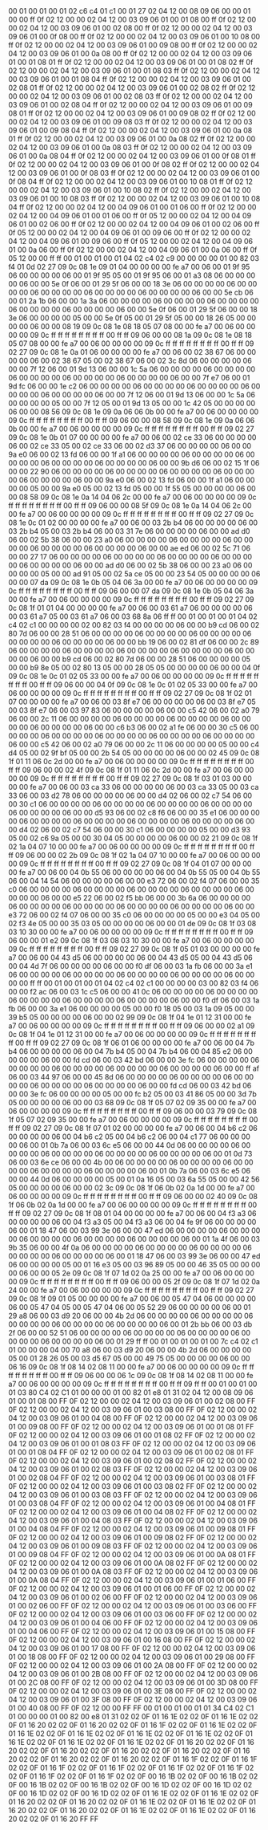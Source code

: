 <METERDATA>
<OBISCODES>
00 01 00 01 00 01 02 c6 c4 01 c1 00 01 27 02 04 12 00 08 09 06 00 00 01 00 00 ff 0f 02 12 00 00 02 04 12 00 03 09 06 01 00 01 08 00 ff 0f 02 12 00 00 02 04 12 00 03 09 06 01 00 02 08 00 ff 0f 02 12 00 00 02 04 12 00 03 09 06 01 00 0f 08 00 ff 0f 02 12 00 00 02 04 12 00 03 09 06 01 00 10 08 00 ff 0f 02 12 00 00 02 04 12 00 03 09 06 01 00 09 08 00 ff 0f 02 12 00 00 02 04 12 00 03 09 06 01 00 0a 08 00 ff 0f 02 12 00 00 02 04 12 00 03 09 06 01 00 01 08 01 ff 0f 02 12 00 00 02 04 12 00 03 09 06 01 00 01 08 02 ff 0f 02 12 00 00 02 04 12 00 03 09 06 01 00 01 08 03 ff 0f 02 12 00 00 02 04 12 00 03 09 06 01 00 01 08 04 ff 0f 02 12 00 00 02 04 12 00 03 09 06 01 00 02 08 01 ff 0f 02 12 00 00 02 04 12 00 03 09 06 01 00 02 08 02 ff 0f 02 12 00 00 02 04 12 00 03 09 06 01 00 02 08 03 ff 0f 02 12 00 00 02 04 12 00 03 09 06 01 00 02 08 04 ff 0f 02 12 00 00 02 04 12 00 03 09 06 01 00 09 08 01 ff 0f 02 12 00 00 02 04 12 00 03 09 06 01 00 09 08 02 ff 0f 02 12 00 00 02 04 12 00 03 09 06 01 00 09 08 03 ff 0f 02 12 00 00 02 04 12 00 03 09 06 01 00 09 08 04 ff 0f 02 12 00 00 02 04 12 00 03 09 06 01 00 0a 08 01 ff 0f 02 12 00 00 02 04 12 00 03 09 06 01 00 0a 08 02 ff 0f 02 12 00 00 02 04 12 00 03 09 06 01 00 0a 08 03 ff 0f 02 12 00 00 02 04 12 00 03 09 06 01 00 0a 08 04 ff 0f 02 12 00 00 02 04 12 00 03 09 06 01 00 0f 08 01 ff 0f 02 12 00 00 02 04 12 00 03 09 06 01 00 0f 08 02 ff 0f 02 12 00 00 02 04 12 00 03 09 06 01 00 0f 08 03 ff 0f 02 12 00 00 02 04 12 00 03 09 06 01 00 0f 08 04 ff 0f 02 12 00 00 02 04 12 00 03 09 06 01 00 10 08 01 ff 0f 02 12 00 00 02 04 12 00 03 09 06 01 00 10 08 02 ff 0f 02 12 00 00 02 04 12 00 03 09 06 01 00 10 08 03 ff 0f 02 12 00 00 02 04 12 00 03 09 06 01 00 10 08 04 ff 0f 02 12 00 00 02 04 12 00 04 09 06 01 00 01 06 00 ff 0f 02 12 00 00 02 04 12 00 04 09 06 01 00 01 06 00 ff 0f 05 12 00 00 02 04 12 00 04 09 06 01 00 02 06 00 ff 0f 02 12 00 00 02 04 12 00 04 09 06 01 00 02 06 00 ff 0f 05 12 00 00 02 04 12 00 04 09 06 01 00 09 06 00 ff 0f 02 12 00 00 02 04 12 00 04 09 06 01 00 09 06 00 ff 0f 05 12 00 00 02 04 12 00 04 09 06 01 00 0a 06 00 ff 0f 02 12 00 00 02 04 12 00 04 09 06 01 00 0a 06 00 ff 0f 05 12 00 00 ff ff 
</OBISCODES>
<OBISDATA>
00 01 00 01 00 01 04 02 c4 02 c9 00 00 00 00 01 00 82 03 f4 01 0d 02 27 09 0c 08 1e 09 01 04 00 00 00 00 fe a7 00 06 00 01 9f 95 06 00 00 00 00 06 00 01 9f 95 05 00 01 9f 95 06 00 01 a3 08 06 00 00 00 00 06 00 00 5e 0f 06 00 01 29 5f 06 00 00 18 3e 06 00 00 00 00 06 00 00 00 00 06 00 00 00 00 06 00 00 00 00 06 00 00 00 00 06 00 00 5e cb 06 00 01 2a 1b 06 00 00 1a 3a 06 00 00 00 00 06 00 00 00 00 06 00 00 00 00 06 00 00 00 00 06 00 00 00 00 06 00 00 5e 0f 06 00 01 29 5f 06 00 00 18 3e 06 00 00 00 00 05 00 00 5e 0f 05 00 01 29 5f 05 00 00 18 26 05 00 00 00 00 06 00 00 08 19 09 0c 08 1e 08 18 05 07 08 00 00 fe a7 00 06 00 00 00 00 09 0c ff ff ff ff ff ff ff ff 00 ff ff 09 06 00 00 08 1a 09 0c 08 1e 08 18 05 07 08 00 00 fe a7 00 06 00 00 00 00 09 0c ff ff ff ff ff ff ff ff 00 ff ff 09 02 27 09 0c 08 1e 0a 01 06 00 00 00 00 fe a7 00 06 00 02 38 67 06 00 00 00 00 06 00 02 38 67 05 00 02 38 67 06 00 02 3c 8d 06 00 00 00 00 06 00 00 7f 12 06 00 01 9d 13 06 00 00 1c 5a 06 00 00 00 00 06 00 00 00 00 06 00 00 00 00 06 00 00 00 00 06 00 00 00 00 06 00 00 7f e7 06 00 01 9d fc 06 00 00 1e c2 06 00 00 00 00 06 00 00 00 00 06 00 00 00 00 06 00 00 00 00 06 00 00 00 00 06 00 00 7f 12 06 00 01 9d 13 06 00 00 1c 5a 06 00 00 00 00 05 00 00 7f 12 05 00 01 9d 13 05 00 00 1c 42 05 00 00 00 00 06 00 00 08 56 09 0c 08 1e 09 0a 06 06 0b 00 00 fe a7 00 06 00 00 00 00 09 0c ff ff ff ff ff ff ff ff 00 ff ff 09 06 00 00 08 58 09 0c 08 1e 09 0a 06 06 0b 00 00 fe a7 00 06 00 00 00 00 09 0c ff ff ff ff ff ff ff ff 00 ff ff 09 02 27 09 0c 08 1e 0b 01 07 00 00 00 00 fe a7 00 06 00 02 ce 33 06 00 00 00 00 06 00 02 ce 33 05 00 02 ce 33 06 00 02 d3 37 06 00 00 00 00 06 00 00 9a e0 06 00 02 13 fd 06 00 00 1f a1 06 00 00 00 00 06 00 00 00 00 06 00 00 00 00 06 00 00 00 00 06 00 00 00 00 06 00 00 9b d6 06 00 02 15 1f 06 00 00 22 90 06 00 00 00 00 06 00 00 00 00 06 00 00 00 00 06 00 00 00 00 06 00 00 00 00 06 00 00 9a e0 06 00 02 13 fd 06 00 00 1f a1 06 00 00 00 00 05 00 00 9a e0 05 00 02 13 fd 05 00 00 1f 55 05 00 00 00 00 06 00 00 08 58 09 0c 08 1e 0a 14 04 06 2c 00 00 fe a7 00 06 00 00 00 00 09 0c ff ff ff ff ff ff ff ff 00 ff ff 09 06 00 00 08 5f 09 0c 08 1e 0a 14 04 06 2c 00 00 fe a7 00 06 00 00 00 00 09 0c ff ff ff ff ff ff ff ff 00 ff ff 09 02 27 09 0c 08 1e 0c 01 02 00 00 00 00 fe a7 00 06 00 03 2b b4 06 00 00 00 00 06 00 03 2b b4 05 00 03 2b b4 06 00 03 31 7e 06 00 00 00 00 06 00 00 ad d0 06 00 02 5b 38 06 00 00 23 a0 06 00 00 00 00 06 00 00 00 00 06 00 00 00 00 06 00 00 00 00 06 00 00 00 00 06 00 00 ae ed 06 00 02 5c 71 06 00 00 27 17 06 00 00 00 00 06 00 00 00 00 06 00 00 00 00 06 00 00 00 00 06 00 00 00 00 06 00 00 ad d0 06 00 02 5b 38 06 00 00 23 a0 06 00 00 00 00 05 00 00 ad 91 05 00 02 5a ce 05 00 00 23 54 05 00 00 00 00 06 00 00 07 da 09 0c 08 1e 0b 05 04 06 3a 00 00 fe a7 00 06 00 00 00 00 09 0c ff ff ff ff ff ff ff ff 00 ff ff 09 06 00 00 07 da 09 0c 08 1e 0b 05 04 06 3a 00 00 fe a7 00 06 00 00 00 00 09 0c ff ff ff ff ff ff ff ff 00 ff ff 09 02 27 09 0c 08 1f 01 01 04 00 00 00 00 fe a7 00 06 00 03 61 a7 06 00 00 00 00 06 00 03 61 a7 05 00 03 61 a7 06 00 03 68 8a 06 ff ff 
00 01 00 01 00 01 04 02 c4 02 c1 00 00 00 00 02 00 82 03 f4 00 00 00 00 06 00 00 b9 cd 06 00 02 80 7d 06 00 00 28 51 06 00 00 00 00 06 00 00 00 00 06 00 00 00 00 06 00 00 00 00 06 00 00 00 00 06 00 00 bb 19 06 00 02 81 df 06 00 00 2c 89 06 00 00 00 00 06 00 00 00 00 06 00 00 00 00 06 00 00 00 00 06 00 00 00 00 06 00 00 b9 cd 06 00 02 80 7d 06 00 00 28 51 06 00 00 00 00 05 00 00 b9 8e 05 00 02 80 13 05 00 00 28 05 05 00 00 00 00 06 00 00 04 0f 09 0c 08 1e 0c 01 02 05 33 00 00 fe a7 00 06 00 00 00 00 09 0c ff ff ff ff ff ff ff ff 00 ff ff 09 06 00 00 04 0f 09 0c 08 1e 0c 01 02 05 33 00 00 fe a7 00 06 00 00 00 00 09 0c ff ff ff ff ff ff ff ff 00 ff ff 09 02 27 09 0c 08 1f 02 01 07 00 00 00 00 fe a7 00 06 00 03 8f e7 06 00 00 00 00 06 00 03 8f e7 05 00 03 8f e7 06 00 03 97 83 06 00 00 00 00 06 00 00 c5 42 06 00 02 a0 79 06 00 00 2c 11 06 00 00 00 00 06 00 00 00 00 06 00 00 00 00 06 00 00 00 00 06 00 00 00 00 06 00 00 c6 b3 06 00 02 a1 fe 06 00 00 30 c5 06 00 00 00 00 06 00 00 00 00 06 00 00 00 00 06 00 00 00 00 06 00 00 00 00 06 00 00 c5 42 06 00 02 a0 79 06 00 00 2c 11 06 00 00 00 00 05 00 00 c4 d4 05 00 02 9f bf 05 00 00 2b 54 05 00 00 00 00 06 00 00 02 45 09 0c 08 1f 01 11 06 0c 2d 00 00 fe a7 00 06 00 00 00 00 09 0c ff ff ff ff ff ff ff ff 00 ff ff 09 06 00 00 02 4f 09 0c 08 1f 01 11 06 0c 2d 00 00 fe a7 00 06 00 00 00 00 09 0c ff ff ff ff ff ff ff ff 00 ff ff 09 02 27 09 0c 08 1f 03 01 03 00 00 00 00 fe a7 00 06 00 03 ca 33 06 00 00 00 00 06 00 03 ca 33 05 00 03 ca 33 06 00 03 d2 78 06 00 00 00 00 06 00 00 d4 02 06 00 02 c7 54 06 00 00 30 c1 06 00 00 00 00 06 00 00 00 00 06 00 00 00 00 06 00 00 00 00 06 00 00 00 00 06 00 00 d5 93 06 00 02 c8 f6 06 00 00 35 e1 06 00 00 00 00 06 00 00 00 00 06 00 00 00 00 06 00 00 00 00 06 00 00 00 00 06 00 00 d4 02 06 00 02 c7 54 06 00 00 30 c1 06 00 00 00 00 05 00 00 d3 93 05 00 02 c6 9a 05 00 00 30 04 05 00 00 00 00 06 00 00 02 21 09 0c 08 1f 02 1a 04 07 10 00 00 fe a7 00 06 00 00 00 00 09 0c ff ff ff ff ff ff ff ff 00 ff ff 09 06 00 00 02 2b 09 0c 08 1f 02 1a 04 07 10 00 00 fe a7 00 06 00 00 00 00 09 0c ff ff ff ff ff ff ff ff 00 ff ff 09 02 27 09 0c 08 1f 04 01 07 00 00 00 00 fe a7 00 06 00 04 0b 55 06 00 00 00 00 06 00 04 0b 55 05 00 04 0b 55 06 00 04 14 54 06 00 00 00 00 06 00 00 e3 72 06 00 02 f4 07 06 00 00 35 c0 06 00 00 00 00 06 00 00 00 00 06 00 00 00 00 06 00 00 00 00 06 00 00 00 00 06 00 00 e5 22 06 00 02 f5 bb 06 00 00 3b 6a 06 00 00 00 00 06 00 00 00 00 06 00 00 00 00 06 00 00 00 00 06 00 00 00 00 06 00 00 e3 72 06 00 02 f4 07 06 00 00 35 c0 06 00 00 00 00 05 00 00 e3 04 05 00 02 f3 4e 05 00 00 35 03 05 00 00 00 00 06 00 00 01 de 09 0c 08 1f 03 08 03 10 30 00 00 fe a7 00 06 00 00 00 00 09 0c ff ff ff ff ff ff ff ff 00 ff ff 09 06 00 00 01 e2 09 0c 08 1f 03 08 03 10 30 00 00 fe a7 00 06 00 00 00 00 09 0c ff ff ff ff ff ff ff ff 00 ff ff 09 02 27 09 0c 08 1f 05 01 03 00 00 00 00 fe a7 00 06 00 04 43 d5 06 00 00 00 00 06 00 04 43 d5 05 00 04 43 d5 06 00 04 4d 7f 06 00 00 00 00 06 00 00 f0 df 06 00 03 1a fb 06 00 00 3a e1 06 00 00 00 00 06 00 00 00 00 06 00 00 00 00 06 00 00 00 00 06 00 00 00 00 ff ff 
00 01 00 01 00 01 04 02 c4 02 c1 00 00 00 00 03 00 82 03 f4 06 00 00 f2 ac 06 00 03 1c c5 06 00 00 41 0c 06 00 00 00 00 06 00 00 00 00 06 00 00 00 00 06 00 00 00 00 06 00 00 00 00 06 00 00 f0 df 06 00 03 1a fb 06 00 00 3a e1 06 00 00 00 00 05 00 00 f0 18 05 00 03 1a 09 05 00 00 39 b5 05 00 00 00 00 06 00 00 02 99 09 0c 08 1f 04 1e 01 12 31 00 00 fe a7 00 06 00 00 00 00 09 0c ff ff ff ff ff ff ff ff 00 ff ff 09 06 00 00 02 a1 09 0c 08 1f 04 1e 01 12 31 00 00 fe a7 00 06 00 00 00 00 09 0c ff ff ff ff ff ff ff ff 00 ff ff 09 02 27 09 0c 08 1f 06 01 06 00 00 00 00 fe a7 00 06 00 04 7b b4 06 00 00 00 00 06 00 04 7b b4 05 00 04 7b b4 06 00 04 85 e2 06 00 00 00 00 06 00 00 fd cd 06 00 03 42 bd 06 00 00 3e fc 06 00 00 00 00 06 00 00 00 00 06 00 00 00 00 06 00 00 00 00 06 00 00 00 00 06 00 00 ff af 06 00 03 44 97 06 00 00 45 8d 06 00 00 00 00 06 00 00 00 00 06 00 00 00 00 06 00 00 00 00 06 00 00 00 00 06 00 00 fd cd 06 00 03 42 bd 06 00 00 3e fc 06 00 00 00 00 05 00 00 fc b2 05 00 03 41 86 05 00 00 3d 7b 05 00 00 00 00 06 00 00 03 68 09 0c 08 1f 05 07 02 09 35 00 00 fe a7 00 06 00 00 00 00 09 0c ff ff ff ff ff ff ff ff 00 ff ff 09 06 00 00 03 79 09 0c 08 1f 05 07 02 09 35 00 00 fe a7 00 06 00 00 00 00 09 0c ff ff ff ff ff ff ff ff 00 ff ff 09 02 27 09 0c 08 1f 07 01 02 00 00 00 00 fe a7 00 06 00 04 b6 c2 06 00 00 00 00 06 00 04 b6 c2 05 00 04 b6 c2 06 00 04 c1 77 06 00 00 00 00 06 00 01 0b 7a 06 00 03 6c e5 06 00 00 44 0d 06 00 00 00 00 06 00 00 00 00 06 00 00 00 00 06 00 00 00 00 06 00 00 00 00 06 00 01 0d 73 06 00 03 6e ce 06 00 00 4b 00 06 00 00 00 00 06 00 00 00 00 06 00 00 00 00 06 00 00 00 00 06 00 00 00 00 06 00 01 0b 7a 06 00 03 6c e5 06 00 00 44 0d 06 00 00 00 00 05 00 01 0a 16 05 00 03 6a 55 05 00 00 42 56 05 00 00 00 00 06 00 00 02 3c 09 0c 08 1f 06 0b 02 0a 1d 00 00 fe a7 00 06 00 00 00 00 09 0c ff ff ff ff ff ff ff ff 00 ff ff 09 06 00 00 02 40 09 0c 08 1f 06 0b 02 0a 1d 00 00 fe a7 00 06 00 00 00 00 09 0c ff ff ff ff ff ff ff ff 00 ff ff 09 02 27 09 0c 08 1f 08 01 04 00 00 00 00 fe a7 00 06 00 04 f3 a3 06 00 00 00 00 06 00 04 f3 a3 05 00 04 f3 a3 06 00 04 fe 9f 06 00 00 00 00 06 00 01 18 47 06 00 03 99 3e 06 00 00 47 ed 06 00 00 00 00 06 00 00 00 00 06 00 00 00 00 06 00 00 00 00 06 00 00 00 00 06 00 01 1a 4f 06 00 03 9b 35 06 00 00 4f 0a 06 00 00 00 00 06 00 00 00 00 06 00 00 00 00 06 00 00 00 00 06 00 00 00 00 06 00 01 18 47 06 00 03 99 3e 06 00 00 47 ed 06 00 00 00 00 05 00 01 16 e3 05 00 03 96 89 05 00 00 46 35 05 00 00 00 00 06 00 00 05 2e 09 0c 08 1f 07 1d 02 0a 25 00 00 fe a7 00 06 00 00 00 00 09 0c ff ff ff ff ff ff ff ff 00 ff ff 09 06 00 00 05 2f 09 0c 08 1f 07 1d 02 0a 24 00 00 fe a7 00 06 00 00 00 00 09 0c ff ff ff ff ff ff ff ff 00 ff ff 09 02 27 09 0c 08 1f 09 01 05 00 00 00 00 fe a7 00 06 00 05 47 04 06 00 00 00 00 06 00 05 47 04 05 00 05 47 04 06 00 05 52 29 06 00 00 00 00 06 00 01 29 a8 06 00 03 d9 20 06 00 00 4b 2d 06 00 00 00 00 06 00 00 00 00 06 00 00 00 00 06 00 00 00 00 06 00 00 00 00 06 00 01 2b bb 06 00 03 db 2f 06 00 00 52 51 06 00 00 00 00 06 00 00 00 00 06 00 00 00 00 06 00 00 00 00 06 00 00 00 00 06 00 01 29 ff ff 
00 01 00 01 00 01 00 7c c4 02 c1 01 00 00 00 04 00 70 a8 06 00 03 d9 20 06 00 00 4b 2d 06 00 00 00 00 05 00 01 28 26 05 00 03 d5 67 05 00 00 49 75 05 00 00 00 00 06 00 00 06 16 09 0c 08 1f 08 14 02 08 11 00 00 fe a7 00 06 00 00 00 00 09 0c ff ff ff ff ff ff ff ff 00 ff ff 09 06 00 00 06 1c 09 0c 08 1f 08 14 02 08 11 00 00 fe a7 00 06 00 00 00 00 09 0c ff ff ff ff ff ff ff ff 00 ff ff 09 ff ff 
</OBISDATA>
<SCALAROBISCODES>
00 01 00 01 00 01 03 80 C4 02 C1 01 00 00 00 01 00 82 01 e8 01 31 02 04 12 00 08 09 06 01 00 01 08 00 FF 0F 02 12 00 00 02 04 12 00 03 09 06 01 00 02 08 00 FF 0F 02 12 00 00 02 04 12 00 03 09 06 01 00 03 08 00 FF 0F 02 12 00 00 02 04 12 00 03 09 06 01 00 04 08 00 FF 0F 02 12 00 00 02 04 12 00 03 09 06 01 00 09 08 00 FF 0F 02 12 00 00 02 04 12 00 03 09 06 01 00 01 08 01 FF 0F 02 12 00 00 02 04 12 00 03 09 06 01 00 01 08 02 FF 0F 02 12 00 00 02 04 12 00 03 09 06 01 00 01 08 03 FF 0F 02 12 00 00 02 04 12 00 03 09 06 01 00 01 08 04 FF 0F 02 12 00 00 02 04 12 00 03 09 06 01 00 02 08 01 FF 0F 02 12 00 00 02 04 12 00 03 09 06 01 00 02 08 02 FF 0F 02 12 00 00 02 04 12 00 03 09 06 01 00 02 08 03 FF 0F 02 12 00 00 02 04 12 00 03 09 06 01 00 02 08 04 FF 0F 02 12 00 00 02 04 12 00 03 09 06 01 00 03 08 01 FF 0F 02 12 00 00 02 04 12 00 03 09 06 01 00 03 08 02 FF 0F 02 12 00 00 02 04 12 00 03 09 06 01 00 03 08 03 FF 0F 02 12 00 00 02 04 12 00 03 09 06 01 00 03 08 04 FF 0F 02 12 00 00 02 04 12 00 03 09 06 01 00 04 08 01 FF 0F 02 12 00 00 02 04 12 00 03 09 06 01 00 04 08 02 FF 0F 02 12 00 00 02 04 12 00 03 09 06 01 00 04 08 03 FF 0F 02 12 00 00 02 04 12 00 03 09 06 01 00 04 08 04 FF 0F 02 12 00 00 02 04 12 00 03 09 06 01 00 09 08 01 FF 0F 02 12 00 00 02 04 12 00 03 09 06 01 00 09 08 02 FF 0F 02 12 00 00 02 04 12 00 03 09 06 01 00 09 08 03 FF 0F 02 12 00 00 02 04 12 00 03 09 06 01 00 09 08 04 FF 0F 02 12 00 00 02 04 12 00 03 09 06 01 00 0A 08 01 FF 0F 02 12 00 00 02 04 12 00 03 09 06 01 00 0A 08 02 FF 0F 02 12 00 00 02 04 12 00 03 09 06 01 00 0A 08 03 FF 0F 02 12 00 00 02 04 12 00 03 09 06 01 00 0A 08 04 FF 0F 02 12 00 00 02 04 12 00 03 09 06 01 00 01 06 00 FF 0F 02 12 00 00 02 04 12 00 03 09 06 01 00 01 06 00 FF 0F 02 12 00 00 02 04 12 00 03 09 06 01 00 02 06 00 FF 0F 02 12 00 00 02 04 12 00 03 09 06 01 00 02 06 00 FF 0F 02 12 00 00 02 04 12 00 03 09 06 01 00 03 06 00 FF 0F 02 12 00 00 02 04 12 00 03 09 06 01 00 03 06 00 FF 0F 02 12 00 00 02 04 12 00 03 09 06 01 00 04 06 00 FF 0F 02 12 00 00 02 04 12 00 03 09 06 01 00 04 06 00 FF 0F 02 12 00 00 02 04 12 00 03 09 06 01 00 15 08 00 FF 0F 02 12 00 00 02 04 12 00 03 09 06 01 00 16 08 00 FF 0F 02 12 00 00 02 04 12 00 03 09 06 01 00 17 08 00 FF 0F 02 12 00 00 02 04 12 00 03 09 06 01 00 18 08 00 FF 0F 02 12 00 00 02 04 12 00 03 09 06 01 00 29 08 00 FF 0F 02 12 00 00 02 04 12 00 03 09 06 01 00 2A 08 00 FF 0F 02 12 00 00 02 04 12 00 03 09 06 01 00 2B 08 00 FF 0F 02 12 00 00 02 04 12 00 03 09 06 01 00 2C 08 00 FF 0F 02 12 00 00 02 04 12 00 03 09 06 01 00 3D 08 00 FF 0F 02 12 00 00 02 04 12 00 03 09 06 01 00 3E 08 00 FF 0F 02 12 00 00 02 04 12 00 03 09 06 01 00 3F 08 00 FF 0F 02 12 00 00 02 04 12 00 03 09 06 01 00 40 08 00 FF 0F 02 12 00 00 FF FF
</SCALAROBISCODES>
<SCALAROBISDATA>
00 01 00 01 00 01 01 34 C4 02 C1 01 00 00 00 01 00 82 00 e8 01 31 02 02 0F 01 16 1E 02 02 0F 01 16 1E 02 02 0F 01 16 20 02 02 0F 01 16 20 02 02 0F 01 16 1F 02 02 0F 01 16 1E 02 02 0F 01 16 1E 02 02 0F 01 16 1E 02 02 0F 01 16 1E 02 02 0F 01 16 1E 02 02 0F 01 16 1E 02 02 0F 01 16 1E 02 02 0F 01 16 1E 02 02 0F 01 16 20 02 02 0F 01 16 20 02 02 0F 01 16 20 02 02 0F 01 16 20 02 02 0F 01 16 20 02 02 0F 01 16 20 02 02 0F 01 16 20 02 02 0F 01 16 20 02 02 0F 01 16 1F 02 02 0F 01 16 1F 02 02 0F 01 16 1F 02 02 0F 01 16 1F 02 02 0F 01 16 1F 02 02 0F 01 16 1F 02 02 0F 01 16 1F 02 02 0F 01 16 1F 02 02 0F 00 16 1B 02 02 0F 00 16 1B 02 02 0F 00 16 1B 02 02 0F 00 16 1B 02 02 0F 00 16 1D 02 02 0F 00 16 1D 02 02 0F 00 16 1D 02 02 0F 00 16 1D 02 02 0F 01 16 1E 02 02 0F 01 16 1E 02 02 0F 01 16 20 02 02 0F 01 16 20 02 02 0F 01 16 1E 02 02 0F 01 16 1E 02 02 0F 01 16 20 02 02 0F 01 16 20 02 02 0F 01 16 1E 02 02 0F 01 16 1E 02 02 0F 01 16 20 02 02 0F 01 16 20 FF FF
</SCALAROBISDATA>
</METERDATA>